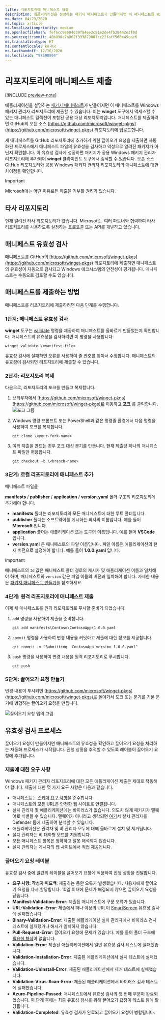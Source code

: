 ```yaml
---
title: 리포지토리에 매니페스트 제출
description: 애플리케이션을 설명하는 패키지 매니페스트가 만들어지면 이 매니페스트를 Windows 패키지 관리자 리포지토리에 제출할 수 있습니다.
ms.date: 04/29/2020
ms.topic: article
ms.localizationpriority: medium
ms.openlocfilehash: fef6cc96604639f84ee2c81e2de4fb28442e3f8d
ms.sourcegitcommit: 40b890c7b862f333879887cc22faff560c49eae6
ms.translationtype: HT
ms.contentlocale: ko-KR
ms.lasthandoff: 12/16/2020
ms.locfileid: "97598804"
---
```

# <a name="submit-your-manifest-to-the-repository"></a>리포지토리에 매니페스트 제출

[!INCLUDE [preview-note](../../includes/package-manager-preview.md)]

애플리케이션을 설명하는 [패키지 매니페스트](manifest.md)가 만들어지면 이 매니페스트를 Windows 패키지 관리자 리포지토리에 제출할 수 있습니다. 이는 **winget** 도구에서 액세스할 수 있는 매니페스트 컬렉션이 포함된 공용 대상 리포지토리입니다. 매니페스트를 제출하려면 GitHub의 오픈 소스 [https://github.com/microsoft/winget-pkgs](https://github.com/microsoft/winget-pkgs) 리포지토리에 업로드합니다.

새 매니페스트를 GitHub 리포지토리에 추가하기 위한 끌어오기 요청을 제출하면 자동화된 프로세스에서 매니페스트 파일의 유효성을 검사하고 악성으로 알려진 패키지가 아닌지 확인합니다. 이 유효성 검사에 성공하면 패키지가 공용 Windows 패키지 관리자 리포지토리에 추가되어 **winget** 클라이언트 도구에서 검색할 수 있습니다. 오픈 소스 GitHub 리포지토리와 공용 Windows 패키지 관리자 리포지토리의 매니페스트에 대한 차이점을 확인합니다.

> [!IMPORTANT]
> Microsoft에는 어떤 이유로든 제출을 거부할 권리가 있습니다.

## <a name="third-party-repositories"></a>타사 리포지토리

현재 알려진 타사 리포지토리가 없습니다. Microsoft는 여러 파트너와 협력하여 타사 리포지토리를 사용하도록 설정하는 프로토콜 또는 API를 개발하고 있습니다.

## <a name="manifest-validation"></a>매니페스트 유효성 검사

매니페스트를 GitHub의 [https://github.com/microsoft/winget-pkgs](https://github.com/microsoft/winget-pkgs) 리포지토리에 제출하면 매니페스트의 유효성이 자동으로 검사되고 Windows 에코시스템의 안전성이 평가됩니다. 매니페스트는 수동으로 검토할 수도 있습니다.

## <a name="how-to-submit-your-manifest"></a>매니페스트를 제출하는 방법

매니페스트를 리포지토리에 제출하려면 다음 단계를 수행합니다.

### <a name="step-1-validate-your-manifest"></a>1단계: 매니페스트 유효성 검사

**winget** 도구는 [validate](..\winget\validate.md) 명령을 제공하여 매니페스트를 올바르게 만들었는지 확인합니다. 매니페스트의 유효성을 검사하려면 이 명령을 사용합니다.

```CMD
winget validate \<manifest-file>
```

유효성 검사에 실패하면 오류를 사용하여 줄 번호를 찾아서 수정합니다. 매니페스트의 유효성이 검사되면 리포지토리에 제출할 수 있습니다.

### <a name="step-2-clone-the-repository"></a>2단계: 리포지토리 복제

다음으로, 리포지토리의 포크를 만들고 복제합니다.

1. 브라우저에서 [https://github.com/microsoft/winget-pkgs](https://github.com/microsoft/winget-pkgs)로 이동하고 **포크** 를 클릭합니다.
    ![포크 그림](images\fork.png)

2. Windows 명령 프롬프트 또는 PowerShell과 같은 명령줄 환경에서 다음 명령을 사용하여 포크를 복제합니다.
    ```CMD
    git clone \<your-fork-name>
    ```

 3. 여러 제출을 만드는 경우 포크 대신 분기를 만듭니다. 현재 제출당 하나의 매니페스트 파일만 허용합니다.
    ```CMD
    git checkout -b \<branch-name>
    ```

### <a name="step-3-add-your-manifest-to-the-local-repository"></a>3단계: 로컬 리포지토리에 매니페스트 추가

매니페스트 파일을

**manifests** / **publisher** / **application** / **version.yaml** 폴더 구조의 리포지토리에 추가해야 합니다.

* **manifests** 폴더는 리포지토리의 모든 매니페스트에 대한 루트 폴더입니다.
* **publisher** 폴더는 소프트웨어를 게시하는 회사의 이름입니다. 예를 들어 **Microsoft** 입니다.
* **application** 폴더는 애플리케이션 또는 도구의 이름입니다. 예를 들어 **VSCode** 입니다.
* **version.yaml** 은 매니페스트의 파일 이름입니다. 파일 이름은 애플리케이션의 현재 버전으로 설정해야 합니다. 예를 들어 **1.0.0.yaml** 입니다.

>[!IMPORTANT]
> 매니페스트의 `Id` 값은 매니페스트 폴더 경로의 게시자 및 애플리케이션 이름과 일치해야 하며, 매니페스트의 `version` 값은 파일 이름의 버전과 일치해야 합니다. 자세한 내용은 [패키지 매니페스트 만들기](manifest.md#tips-and-best-practices)를 참조하세요.

### <a name="step-4-submit-your-manifest-to-the-remote-repository"></a>4단계: 원격 리포지토리에 매니페스트 제출

이제 새 매니페스트를 원격 리포지토리로 푸시할 준비가 되었습니다.

1. `add` 명령을 사용하여 제출을 준비합니다.
    ```CMD
    git add manifests\Contoso\ContosoApp\1.0.0.yaml
    ```

2. `commit` 명령을 사용하여 변경 내용을 커밋하고 제출에 대한 정보를 제공합니다.
    ```CMD
    git commit -m "Submitting  ContosoApp version 1.0.0.yaml"
    ```

3. `push` 명령을 사용하여 변경 내용을 원격 리포지토리로 푸시합니다.
    ```CMD
    git push
    ```

### <a name="step-5-create-a-pull-request"></a>5단계: 끌어오기 요청 만들기

변경 내용이 푸시되면 [https://github.com/microsoft/winget-pkgs](https://github.com/microsoft/winget-pkgs)로 돌아가서 포크 또는 분기를 기본 분기에 병합하는 끌어오기 요청을 만듭니다.

![끌어오기 요청 탭의 그림](images\pull-request.png)

## <a name="validation-process"></a>유효성 검사 프로세스

끌어오기 요청이 만들어지면 매니페스트의 유효성을 확인하고 끌어오기 요청을 처리하는 자동화 프로세스가 시작됩니다. 진행 상황을 추적할 수 있도록 레이블이 끌어오기 요청에 추가됩니다.

### <a name="submission-expectations"></a>제출에 대한 요구 사항

Windows 패키지 관리자 리포지토리에 대한 모든 애플리케이션 제출은 제대로 작동해야 합니다. 제출에 대한 몇 가지 요구 사항은 다음과 같습니다.

* 매니페스트는 [스키마 요구 사항](manifest.md#manifest-contents)을 준수합니다.
* 매니페스트의 모든 URL은 안전한 웹 사이트로 연결됩니다.
* 설치 관리자 및 애플리케이션에는 바이러스가 없습니다. 의도치 않게 패키지가 맬웨어로 식별될 수 있습니다. 맬웨어가 아니라고 생각되면 [여기](https://www.microsoft.com/wdsi/filesubmission)서 설치 관리자를 Defender 팀에 제출하여 분석할 수 있습니다.
* 애플리케이션은 관리자 및 비 관리자 모두에 대해 올바르게 설치 및 제거됩니다.
* 설치 관리자는 비 대화형 모드를 지원합니다.
* 모든 매니페스트 항목은 정확하고 잘못 해석되지 않습니다.
* 설치 관리자는 게시자의 웹 사이트에서 직접 제공됩니다.

### <a name="pull-request-labels"></a>끌어오기 요청 레이블

유효성 검사 중에 일련의 레이블을 끌어오기 요청에 적용하여 진행 상황을 전달합니다.

* **요구 사항: 작성자 피드백**: 제출하는 동안 오류가 발생했습니다. 사용자에게 끌어오기 요청을 다시 할당합니다. 10일 이내에 문제가 해결되지 않으면 끌어오기 요청을 닫습니다.
* **Manifest-Validation-Error**: 제출된 매니페스트에 구문 오류가 있습니다.
* **URL-Validation-Error**: 제출에서 하나 이상의 URL이 [SmartScreen](/windows/security/threat-protection/microsoft-defender-smartscreen/microsoft-defender-smartscreen-overview) 유효성 검사에 실패했습니다.
* **Binary-Validation-Error**: 제출된 애플리케이션 설치 관리자에서 바이러스 검사 테스트에 실패했거나 해시가 일치하지 않습니다.
* **Pull-Request-Error**: 끌어오기 요청에 문제가 있습니다. 예를 들어 폴더 구조에 [필요한 형식](#step-3-add-your-manifest-to-the-local-repository)이 없습니다.
* **Validation-Error**: 제출된 애플리케이션에서 일반 유효성 검사 테스트에 실패했습니다.
* **Validation-Installation-Error**: 제출된 애플리케이션에서 설치 테스트에 실패했습니다.
* **Validation-Uninstall-Error**: 제출된 애플리케이션에서 제거 테스트에 실패했습니다.
* **Validation-Virus-Scan-Error**: 제출된 애플리케이션에서 바이러스 검사 테스트에 실패했습니다.
* **Azure-Pipeline-Passed**: 매니페스트에서 유효성 검사의 첫 번째 부분이 완료되었습니다. 이 단계 후에는 최종 유효성 검사를 위해 끌어오기 요청이 테스트 팀에 할당됩니다.
* **Validation-Completed**: 유효성 검사가 완료되고 끌어오기 요청이 병합됩니다.
